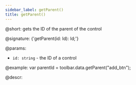 ```yaml
---
sidebar_label: getParent()
title: getParent()
---          
```


@short: gets the ID of the parent of the control

@signature: {'getParent(id: Id): Id;'}

@params:
- `id: string` - the ID of a control

@example:
var parentId = toolbar.data.getParent("add_btn");

@descr:
